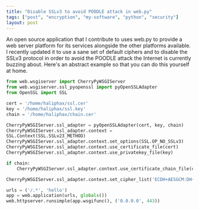 ```yaml
---
title: "Disable SSLv3 to avoid POODLE attack in web.py"
tags: ["post", "encryption", "my-software", "python", "security"]
layout: post
---
```


An open source application that I contribute to uses web.py to provide a
web server platform for its services alongside the other platforms
available. I recently updated it to use a sane set of default ciphers
and to disable the SSLv3 protocol in order to avoid the POODLE attack
the Internet is currently buzzing about. Here's an abstract example so
that you can do this yourself at home.<!--more-->

```python
from web.wsgiserver import CherryPyWSGIServer
from web.wsgiserver.ssl_pyopenssl import pyOpenSSLAdapter
from OpenSSL import SSL

cert = '/home/haliphax/ssl.cer'
key = '/home/haliphax/ssl.key'
chain = '/home/haliphax/chain.cer'

CherryPyWSGIServer.ssl_adapter = pyOpenSSLAdapter(cert, key, chain)
CherryPyWSGIServer.ssl_adapter.context =
SSL.Context(SSL.SSLv23_METHOD)
CherryPyWSGIServer.ssl_adapter.context.set_options(SSL.OP_NO_SSLv3)
CherryPyWSGIServer.ssl_adapter.context.use_certificate_file(cert)
CherryPyWSGIServer.ssl_adapter.context.use_privatekey_file(key)

if chain:
    CherryPyWSGIServer.ssl_adapter.context.use_certificate_chain_file(chain)

CherryPyWSGIServer.ssl_adapter.context.set_cipher_list('ECDH+AESGCM:DH+AESGCM:ECDH+AES256:DH+AES256:ECDH+AES128:DH+AES:ECDH+3DES:DH+3DES:RSA+AESGCM:RSA+AES:RSA+3DES:!aNULL:!MD5:!DSS')

urls = ('/.*', 'hello')
app = web.application(urls, globals())
web.httpserver.runsimple(app.wsgifunc(), ('0.0.0.0', 443))
```
